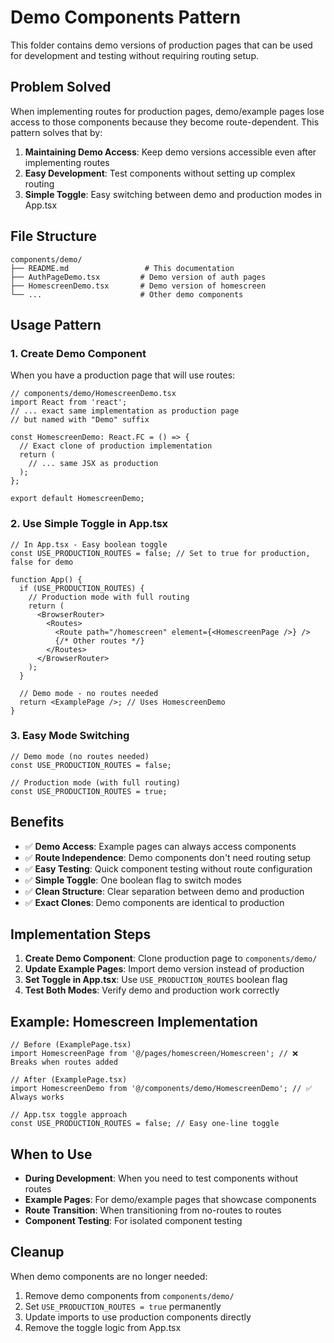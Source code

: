 # Demo Components Pattern

This folder contains demo versions of production pages that can be used for development and testing without requiring routing setup.

## Problem Solved

When implementing routes for production pages, demo/example pages lose access to those components because they become route-dependent. This pattern solves that by:

1. **Maintaining Demo Access**: Keep demo versions accessible even after implementing routes
2. **Easy Development**: Test components without setting up complex routing
3. **Simple Toggle**: Easy switching between demo and production modes in App.tsx

## File Structure

```
components/demo/
├── README.md                 # This documentation
├── AuthPageDemo.tsx         # Demo version of auth pages
├── HomescreenDemo.tsx       # Demo version of homescreen
└── ...                      # Other demo components
```

## Usage Pattern

### 1. Create Demo Component

When you have a production page that will use routes:

```tsx
// components/demo/HomescreenDemo.tsx
import React from 'react';
// ... exact same implementation as production page
// but named with "Demo" suffix

const HomescreenDemo: React.FC = () => {
  // Exact clone of production implementation
  return (
    // ... same JSX as production
  );
};

export default HomescreenDemo;
```

### 2. Use Simple Toggle in App.tsx

```tsx
// In App.tsx - Easy boolean toggle
const USE_PRODUCTION_ROUTES = false; // Set to true for production, false for demo

function App() {
  if (USE_PRODUCTION_ROUTES) {
    // Production mode with full routing
    return (
      <BrowserRouter>
        <Routes>
          <Route path="/homescreen" element={<HomescreenPage />} />
          {/* Other routes */}
        </Routes>
      </BrowserRouter>
    );
  }

  // Demo mode - no routes needed
  return <ExamplePage />; // Uses HomescreenDemo
}
```

### 3. Easy Mode Switching

```tsx
// Demo mode (no routes needed)
const USE_PRODUCTION_ROUTES = false;

// Production mode (with full routing)
const USE_PRODUCTION_ROUTES = true;
```

## Benefits

- ✅ **Demo Access**: Example pages can always access components
- ✅ **Route Independence**: Demo components don't need routing setup
- ✅ **Easy Testing**: Quick component testing without route configuration
- ✅ **Simple Toggle**: One boolean flag to switch modes
- ✅ **Clean Structure**: Clear separation between demo and production
- ✅ **Exact Clones**: Demo components are identical to production

## Implementation Steps

1. **Create Demo Component**: Clone production page to `components/demo/`
2. **Update Example Pages**: Import demo version instead of production
3. **Set Toggle in App.tsx**: Use `USE_PRODUCTION_ROUTES` boolean flag
4. **Test Both Modes**: Verify demo and production work correctly

## Example: Homescreen Implementation

```tsx
// Before (ExamplePage.tsx)
import HomescreenPage from '@/pages/homescreen/Homescreen'; // ❌ Breaks when routes added

// After (ExamplePage.tsx)
import HomescreenDemo from '@/components/demo/HomescreenDemo'; // ✅ Always works

// App.tsx toggle approach
const USE_PRODUCTION_ROUTES = false; // Easy one-line toggle
```

## When to Use

- **During Development**: When you need to test components without routes
- **Example Pages**: For demo/example pages that showcase components
- **Route Transition**: When transitioning from no-routes to routes
- **Component Testing**: For isolated component testing

## Cleanup

When demo components are no longer needed:

1. Remove demo components from `components/demo/`
2. Set `USE_PRODUCTION_ROUTES = true` permanently
3. Update imports to use production components directly
4. Remove the toggle logic from App.tsx

